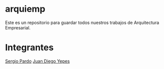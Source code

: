 # arquiemp
Este es un repositorio para guardar todos nuestros trabajos de Arquitectura Empresarial.

# Integrantes
[Sergio Pardo](https://github.com/SergioPardo55)
[Juan Diego Yepes](https://github.com/juanyepesp)

